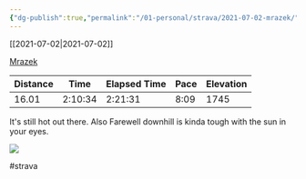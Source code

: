 ```yaml
---
{"dg-publish":true,"permalink":"/01-personal/strava/2021-07-02-mrazek/"}
---
```



[[2021-07-02\|2021-07-02]]

[Mrazek](https://www.strava.com/activities/5565777821)

| Distance | Time    | Elapsed Time | Pace | Elevation |
| -------- | ------- | ------------ | ---- | --------- |
| 16.01    | 2:10:34 | 2:21:31      | 8:09 | 1745      |


It's still hot out there. Also Farewell downhill is kinda tough with the sun in your eyes.
    
![](https://dgtzuqphqg23d.cloudfront.net/cLgdlGNpcnxNxvxHHygpqBI8ouxC693uw0r5mCUWGW8-768x576.jpg)

    

#strava
